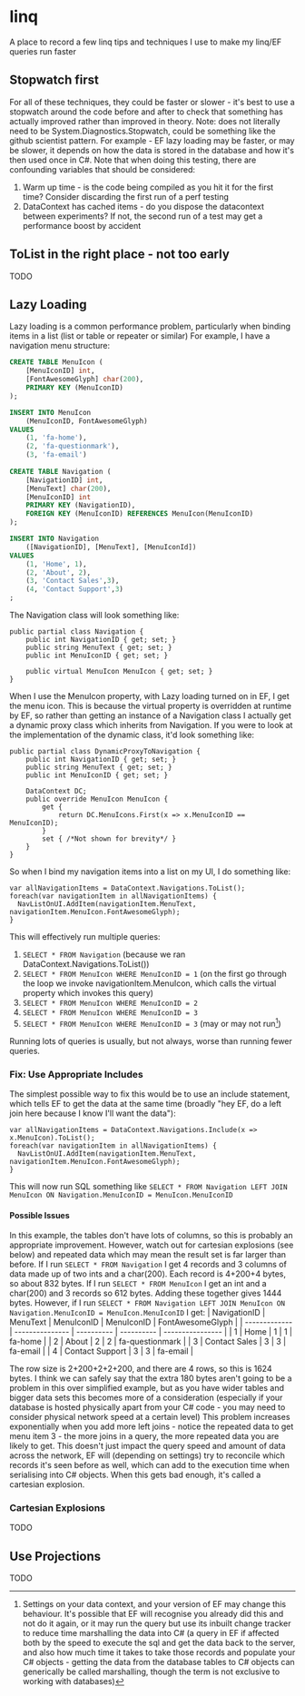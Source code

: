 # linq
A place to record a few linq tips and techniques I use to make my linq/EF queries run faster

## Stopwatch first
For all of these techniques, they could be faster or slower - it's best to use a stopwatch around the code before and after to check that something has actually improved rather than improved in theory.
Note: does not literally need to be System.Diagnostics.Stopwatch, could be something like the github scientist pattern.
For example - EF lazy loading may be faster, or may be slower, it depends on how the data is stored in the database and how it's then used once in C#.  Note that when doing this testing, there are confounding variables
that should be considered:
1. Warm up time - is the code being compiled as you hit it for the first time?  Consider discarding the first run of a perf testing
2. DataContext has cached items - do you dispose the datacontext between experiments?  If not, the second run of a test may get a performance boost by accident

## ToList in the right place - not too early
TODO

## Lazy Loading
Lazy loading is a common performance problem, particularly when binding items in a list (list or table or repeater or similar)
For example, I have a navigation menu structure:
```SQL
CREATE TABLE MenuIcon (
    [MenuIconID] int,
    [FontAwesomeGlyph] char(200),
    PRIMARY KEY (MenuIconID)
);

INSERT INTO MenuIcon
    (MenuIconID, FontAwesomeGlyph)
VALUES
    (1, 'fa-home'),
    (2, 'fa-questionmark'),
    (3, 'fa-email')
    
CREATE TABLE Navigation (
    [NavigationID] int,
    [MenuText] char(200),
    [MenuIconID] int
    PRIMARY KEY (NavigationID),
    FOREIGN KEY (MenuIconID) REFERENCES MenuIcon(MenuIconID)
);

INSERT INTO Navigation
    ([NavigationID], [MenuText], [MenuIconId])
VALUES
    (1, 'Home', 1),
    (2, 'About', 2),
    (3, 'Contact Sales',3),
    (4, 'Contact Support',3)
;
```
The Navigation class will look something like:
```CSharp
public partial class Navigation {
	public int NavigationID { get; set; }
	public string MenuText { get; set; }
	public int MenuIconID { get; set; }
	
	public virtual MenuIcon MenuIcon { get; set; }
}
```
When I use the MenuIcon property, with Lazy loading turned on in EF, I get the menu icon.  This is because the virtual property is overridden at runtime by EF, so rather than getting an instance of a Navigation class
I actually get a dynamic proxy class which inherits from Navigation.  If you were to look at the implementation of the dynamic class, it'd look something like:
```CSharp
public partial class DynamicProxyToNavigation {
	public int NavigationID { get; set; }
	public string MenuText { get; set; }
	public int MenuIconID { get; set; }
	
	DataContext DC;
	public override MenuIcon MenuIcon {
		get { 
			return DC.MenuIcons.First(x => x.MenuIconID == MenuIconID);
		}
		set { /*Not shown for brevity*/ }
	}
}
```

So when I bind my navigation items into a list on my UI, I do something like:
```CSharp
var allNavigationItems = DataContext.Navigations.ToList();
foreach(var navigationItem in allNavigationItems) {
  NavListOnUI.AddItem(navigationItem.MenuText, navigationItem.MenuIcon.FontAwesomeGlyph);
}
```
This will effectively run multiple queries:
1. `SELECT * FROM Navigation` (because we ran DataContext.Navigations.ToList())
2. `SELECT * FROM MenuIcon WHERE MenuIconID = 1` (on the first go through the loop we invoke navigationItem.MenuIcon, which calls the virtual property which invokes this query)
3. `SELECT * FROM MenuIcon WHERE MenuIconID = 2`
4. `SELECT * FROM MenuIcon WHERE MenuIconID = 3`
5. `SELECT * FROM MenuIcon WHERE MenuIconID = 3` (may or may not run[^1])

[^1]: Settings on your data context, and your version of EF may change this behaviour. It's possible that EF will recognise you already did this and not do it again, or it may run the query
  but use its inbuilt change tracker to reduce time marshalling the data into C# (a query in EF if affected both by the speed to execute the sql and get the data back to the server, and also
  how much time it takes to take those records and populate your C# objects - getting the data from the database tables to C# objects can generically be called marshalling, though the term is not 
  exclusive to working with databases)

Running lots of queries is usually, but not always, worse than running fewer queries.

### Fix: Use Appropriate Includes
The simplest possible way to fix this would be to use an include statement, which tells EF to get the data at the same time (broadly "hey EF, do a left join here because I know I'll want the data"):
```CSharp
var allNavigationItems = DataContext.Navigations.Include(x => x.MenuIcon).ToList();
foreach(var navigationItem in allNavigationItems) {
  NavListOnUI.AddItem(navigationItem.MenuText, navigationItem.MenuIcon.FontAwesomeGlyph);
}
```

This will now run SQL something like `SELECT * FROM Navigation LEFT JOIN MenuIcon ON Navigation.MenuIconID = MenuIcon.MenuIconID` 

#### Possible Issues
In this example, the tables don't have lots of columns, so this is probably an appropriate improvement.
However, watch out for cartesian explosions (see below) and repeated data which may mean the result set is far larger than before.
If I run `SELECT * FROM Navigation` I get 4 records and 3 columns of data made up of two ints and a char(200).  Each record is 4+200+4 bytes, so about 832 bytes.
If I run `SELECT * FROM MenuIcon` I get an int and a char(200) and 3 records so 612 bytes.  Adding these together gives 1444 bytes.
However, if I run `SELECT * FROM Navigation LEFT JOIN MenuIcon ON Navigation.MenuIconID = MenuIcon.MenuIconID` I get:
| NavigationID  | MenuText        | MenuIconID | MenuIconID | FontAwesomeGlyph |
| ------------- | --------------- | ---------- | ---------- | ---------------- |
| 1             | Home            | 1          | 1          | fa-home          |
| 2             | About           | 2          | 2          | fa-questionmark  |
| 3             | Contact Sales   | 3          | 3          | fa-email         |
| 4             | Contact Support | 3          | 3          | fa-email         |

The row size is 2+200+2+2+200, and there are 4 rows, so this is 1624 bytes.  I think we can safely say that the extra 180 bytes aren't going to be a problem in this over simplified example,
but as you have wider tables and bigger data sets this becomes more of a consideration (especially if your database is hosted physically apart from your C# code - you may need to consider physical network speed at a certain level)
This problem increases exponentially when you add more left joins - notice the repeated data to get menu item 3 - the more joins in a query, the more repeated data you are likely to get.  This doesn't just impact the 
query speed and amount of data across the network, EF will (depending on settings) try to reconcile which records it's seen before as well, which can add to the execution time when serialising into C# objects.
When this gets bad enough, it's called a cartesian explosion.

### Cartesian Explosions
TODO


## Use Projections
TODO
